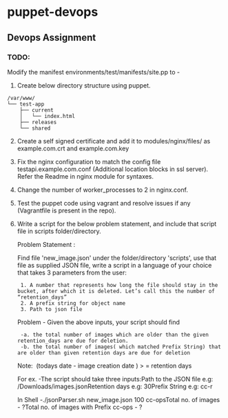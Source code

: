# puppet-devops
## Devops Assignment

### TODO:

Modify the manifest environments/test/manifests/site.pp to - 

1. Create below directory structure using puppet.
```
/var/www/
└── test-app
    ├── current
    │   └── index.html
    ├── releases
    └── shared
```
2. Create a self signed certificate and add it to modules/nginx/files/ as example.com.crt and example.com.key

3. Fix the nginx configuration to match the config file testapi.example.com.conf (Additional location blocks in ssl server). Refer the Readme in nginx module for syntaxes.

4. Change the number of worker_processes to 2 in nginx.conf.

5. Test the puppet code using vagrant and resolve issues if any (Vagrantfile is present in the repo).

6. Write a script for the below problem statement, and include that script file in scripts folder/directory. 

   Problem Statement : 
	
	Find file 'new_image.json' under the folder/directory 'scripts', use that file as supplied JSON file, write a script in a language of your choice that takes 3 parameters from the user:

        1. A number that represents how long the file should stay in the bucket, after which it is deleted. Let’s call this the number of “retention_days”
        2. A prefix string for object name
        3. Path to json file
	
	Problem - Given the above inputs, your script should find
 
        -a. the total number of images which are older than the given retention_days are due for deletion. 
        -b. the total number of images( which matched Prefix String) that are older than given retention days are due for deletion

	Note:  (todays date - image creation date ) > = retention days

	For ex. -The script should take three inputs:Path to the JSON file e.g: /Downloads/images.jsonRetention days	e.g: 30Prefix String		e.g: cc-r 

	In Shell -./jsonParser.sh new_image.json 100 cc-opsTotal no. of images - ?Total no. of images with Prefix cc-ops - ?


